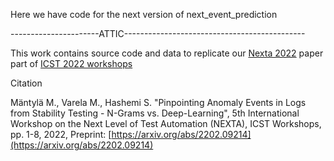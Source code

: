 Here we have code for the next version of next_event_prediction


----------------------ATTIC---------------------------------------------

This work contains source code and data to replicate our 
[Nexta 2022](https://icst2022.vrain.upv.es/home/nexta-2022)
paper part of [ICST 2022 workshops](https://icst2022.vrain.upv.es/)



Citation

Mäntylä M., Varela M., Hashemi S. "Pinpointing Anomaly Events in Logs from Stability Testing  - N-Grams vs. Deep-Learning",   5th International Workshop on the Next Level of Test Automation (NEXTA), ICST Workshops, pp. 1-8, 2022, Preprint: [https://arxiv.org/abs/2202.09214](https://arxiv.org/abs/2202.09214)

